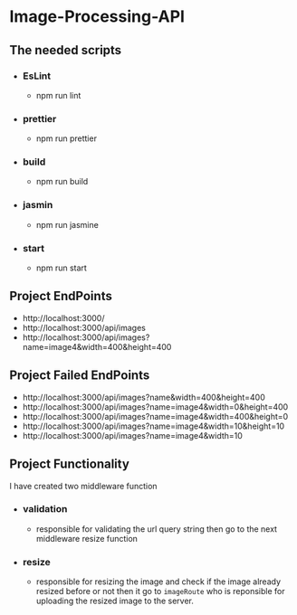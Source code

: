 # Image-Processing-API

## The needed scripts
  - ### EsLint 
    -  npm run lint
  - ### prettier
    -  npm run prettier
  - ### build
    -  npm run build
  - ### jasmin
    - npm run jasmine
  - ### start
    - npm run start
    
## Project EndPoints
  - http://localhost:3000/
  - http://localhost:3000/api/images
  - http://localhost:3000/api/images?name=image4&width=400&height=400
  
## Project Failed EndPoints
  - http://localhost:3000/api/images?name&width=400&height=400
  - http://localhost:3000/api/images?name=image4&width=0&height=400
  - http://localhost:3000/api/images?name=image4&width=400&height=0
  - http://localhost:3000/api/images?name=image4&width=10&height=10
  - http://localhost:3000/api/images?name=image4&width=10

## Project Functionality
  I have created two middleware function
  - ### validation
    - responsible for validating the url query string then go to the next middleware resize function
  - ### resize
    - responsible for resizing the image and check if the image already resized before or not then
     it go to  `imageRoute` who is reponsible for uploading the resized image to the server.
  
  
